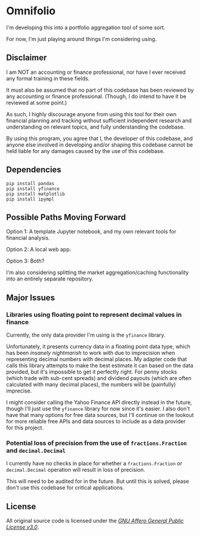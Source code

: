# Omnifolio

I'm developing this into a portfolio aggregation tool of some sort.

For now, I'm just playing around things I'm considering using.

## Disclaimer

I am NOT an accounting or finance professional, nor have I ever received any formal training in these fields.

It must also be assumed that no part of this codebase has been reviewed by any accounting or finance professional. (Though, I do intend to have it be reviewed at some point.)

As such, I highly discourage anyone from using this tool for their own financial planning and tracking without sufficient independent research and understanding on relevant topics, and fully understanding the codebase.

By using this program, you agree that I, the developer of this codebase, and anyone else involved in developing and/or shaping this codebase cannot be held liable for any damages caused by the use of this codebase.

## Dependencies

```
pip install pandas
pip install yfinance
pip install matplotlib
pip install ipympl
```

## Possible Paths Moving Forward

Option 1: A template Jupyter notebook, and my own relevant tools for financial analysis.

Option 2: A local web app.

Option 3: Both?

I'm also considering splitting the market aggregation/caching functionality into an entirely separate repository.

## Major Issues

### Libraries using floating point to represent decimal values in finance

Currently, the only data provider I'm using is the `yfinance` library.

Unfortunately, it presents currency data in a floating point data type, which has been *insanely nightmarish* to work with due to imprecision when representing decimal numbers with decimal places. My adapter code that calls this library attempts to make the best estimate it can based on the data provided, but it's impossible to get it perfectly right. For penny stocks (which trade with sub-cent spreads) and dividend payouts (which are often calculated with many decimal places), the numbers will be (painfully) imprecise.

I might consider calling the Yahoo Finance API directly instead in the future, though I'll just use the `yfinance` library for now since it's easier. I also don't have that many options for free data sources, but I'll continue on the lookout for more reliable free APIs and data sources to include as a data provider for this project.

### Potential loss of precision from the use of `fractions.Fraction` and `decimal.Decimal`

I currently have no checks in place for whether a `fractions.Fraction` or `decimal.Decimal` operation will result in loss of precision.

This will need to be audited for in the future. But until this is solved, please don't use this codebase for critical applications.

## License

All original source code is licensed under the [*GNU Affero General Public License v3.0*](https://www.gnu.org/licenses/agpl-3.0.en.html).

